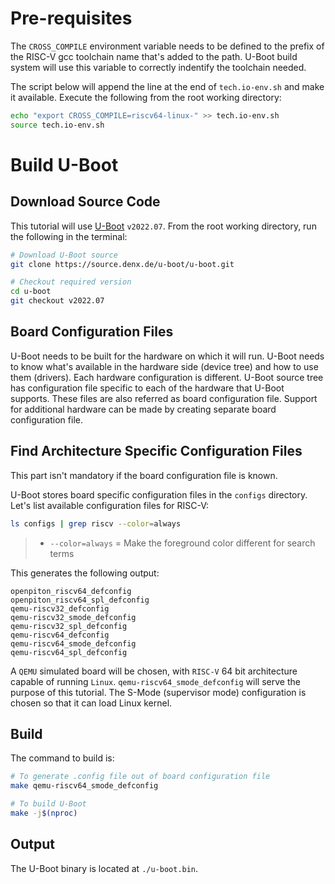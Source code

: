 # Pre-requisites

The `CROSS_COMPILE` environment variable needs to be defined to the prefix of the RISC-V gcc toolchain name that's added to the path. U-Boot build system will use this variable to correctly indentify the toolchain needed.

The script below will append the line at the end of `tech.io-env.sh` and make it available. Execute the following from the root working directory:

``` bash
echo "export CROSS_COMPILE=riscv64-linux-" >> tech.io-env.sh
source tech.io-env.sh
```

# Build U-Boot

## Download Source Code

This tutorial will use [U-Boot](https://www.denx.de/wiki/U-Boot) `v2022.07`. From the root working directory, run the following in the terminal:

``` bash
# Download U-Boot source
git clone https://source.denx.de/u-boot/u-boot.git

# Checkout required version
cd u-boot
git checkout v2022.07
```

## Board Configuration Files

U-Boot needs to be built for the hardware on which it will run. U-Boot needs to know what's available in the hardware side (device tree) and how to use them (drivers). Each hardware configuration is different. U-Boot source tree has configuration file specific to each of the hardware that U-Boot supports. These files are also referred as board configuration file. Support for additional hardware can be made by creating separate board configuration file.

## Find Architecture Specific Configuration Files

This part isn't mandatory if the board configuration file is known.

U-Boot stores board specific configuration files in the `configs` directory. Let's list available configuration files for RISC-V:
``` bash
ls configs | grep riscv --color=always
```
> - `--color=always` = Make the foreground color different for search terms

This generates the following output:
```
openpiton_riscv64_defconfig
openpiton_riscv64_spl_defconfig
qemu-riscv32_defconfig
qemu-riscv32_smode_defconfig
qemu-riscv32_spl_defconfig
qemu-riscv64_defconfig
qemu-riscv64_smode_defconfig
qemu-riscv64_spl_defconfig
```

A `QEMU` simulated board will be chosen, with `RISC-V` 64 bit architecture capable of running `Linux`. `qemu-riscv64_smode_defconfig` will serve the purpose of this tutorial. The S-Mode (supervisor mode) configuration is chosen so that it can load Linux kernel.

## Build

The command to build is:
``` bash
# To generate .config file out of board configuration file
make qemu-riscv64_smode_defconfig

# To build U-Boot
make -j$(nproc)
```

## Output
The U-Boot binary is located at `./u-boot.bin`.
